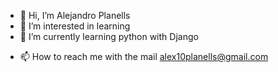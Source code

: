 - 👋 Hi, I’m Alejandro Planells
- 👀 I’m interested in learning
- 🌱 I’m currently learning python with Django
<!--- - 💞️ I’m looking to collaborate on ... --->
- 📫 How to reach me with the mail alex10planells@gmail.com

<!---
AlejandroPlanells/AlejandroPlanells is a ✨ special ✨ repository because its `README.md` (this file) appears on your GitHub profile.
You can click the Preview link to take a look at your changes.
--->

